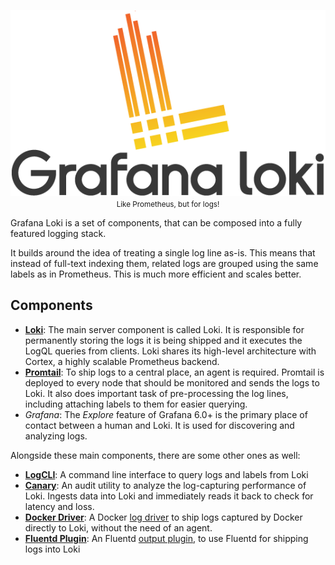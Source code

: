 <p align="center"> <img src="logo_and_name.png" alt="Loki Logo"> <br>
  <small>Like Prometheus, but for logs!</small> </p>

Grafana Loki is a set of components, that can be composed into a fully featured
logging stack.

It builds around the idea of treating a single log line as-is. This means that
instead of full-text indexing them, related logs are grouped using the same
labels as in Prometheus. This is much more efficient and scales better.

## Components
- **[Loki](loki/README.md)**: The main server component is called Loki. It is
  responsible for permanently storing the logs it is being shipped and it
  executes the LogQL
  queries from clients.
  Loki shares its high-level architecture with Cortex, a highly scalable
  Prometheus backend.
- **[Promtail](promtail/README.md)**: To ship logs to a central place, an
  agent is required. Promtail
  is deployed to every node that should be monitored and sends the logs to Loki.
  It also does important task of pre-processing the log lines, including
  attaching labels to them for easier querying.
- *Grafana*: The *Explore* feature of Grafana 6.0+ is the primary place of
  contact between a human and Loki. It is used for discovering and analyzing
  logs.

Alongside these main components, there are some other ones as well:

- **[LogCLI](logcli.md)**: A command line interface to query logs and labels
  from Loki
- **[Canary](canary/README.md)**: An audit utility to analyze the log-capturing
  performance of Loki. Ingests data into Loki and immediately reads it back to
  check for latency and loss.
- **[Docker
  Driver](https://github.com/grafana/loki/tree/master/cmd/docker-driver)**: A
  Docker [log
  driver](https://docs.docker.com/config/containers/logging/configure/) to ship
  logs captured by Docker directly to Loki, without the need of an agent.
- **[Fluentd
  Plugin](https://github.com/grafana/loki/tree/master/fluentd/fluent-plugin-grafana-loki)**:
  An Fluentd [output plugin](https://docs.fluentd.org/output), to use Fluentd
  for shipping logs into Loki
